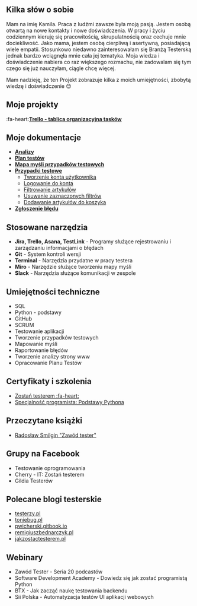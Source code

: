 ## Kilka słów o sobie
Mam na imię Kamila. Praca z ludźmi zawsze była moją pasją. Jestem osobą otwartą na nowe kontakty i nowe doświadczenia. W pracy i życiu codziennym kieruję się pracowitością, skrupulatnością oraz cechuje mnie dociekliwość. Jako mama, jestem osobą cierpliwą i asertywną, posiadającą wiele empatii. Stosunkowo niedawno zainteresowałam się Branżą Testerską jednak bardzo wciągnęła mnie cała jej tematyka. Moja wiedza i doświadczenie nabiera co raz większego rozmachu, nie zadowalam się tym czego się już nauczyłam, ciągle chcę więcej.
 
 Mam nadzieję, że ten Projekt zobrazuje kilka z moich umiejętności, zbobytą wiedzę i doświadczenie :blush:

## Moje projekty
:fa-heart:**[Trello - tablica organizacyjna tasków](https://trello.com/invite/b/KqaXd9uY/2ff924e73d0745f08c3fb1eed9000a1a/moje-taski)**

## Moje dokumentacje
- **[Analizy](https://github.com/KamilaWhite/Projects/blob/master/projects/analizy.md)**
- **[Plan testów](https://github.com/KamilaWhite/Projects/blob/master/projects/plan%20testow.md)**
- **[Mapa myśli przypadków testowych](https://github.com/KamilaWhite/Projects/blob/master/images/Mapa%20przypadk%C3%B3w%20sklepu%20deichmann.jpg)**
- **[Przypadki testowe](https://github.com/KamilaWhite/Projects/tree/master/test-cases)**
  - [Tworzenie konta użytkownika](https://github.com/KamilaWhite/Projects/blob/master/test-cases/Tworzenie%20konta%20u%C5%BCytkownika.md)
  - [Logowanie do konta](https://github.com/KamilaWhite/Projects/blob/master/test-cases/Logowanie%20do%20konta.md)
  - [Filtrowanie artykułów](https://github.com/KamilaWhite/Projects/blob/master/test-cases/Filtrowania.md)
  - [Usuwanie zaznaczonych filtrów](https://github.com/KamilaWhite/Projects/blob/master/test-cases/Usuwanie%20zaznaczonych%20filtr%C3%B3w.md)
  - [Dodawanie artykułów do koszyka](https://github.com/KamilaWhite/Projects/blob/master/test-cases/Dodawanie%20do%20koszyka.md)
- **[Zgłoszenie błędu](https://github.com/KamilaWhite/Projects/blob/master/projects/zgloszenie%20buga.md)**

## Stosowane narzędzia
- **Jira, Trello, Asana, TestLink** - Programy służące rejestrowaniu i zarządzaniu informacjami o błędach
- **Git** - System kontroli wersji
- **Terminal** - Narzędzia przydatne w pracy testera
- **Miro** - Narzędzie służące tworzeniu mapy myśli
- **Slack** - Narzędzia służące komunikacji w zespole

## Umiejętności techniczne
- SQL
- Python - podstawy
- GitHub
- SCRUM
- Testowanie aplikacji
- Tworzenie przypadków testowych
- Mapowanie myśli
- Raportowanie błędów
- Tworzenie analizy strony www
- Opracowanie Planu Testów

## Certyfikaty i szkolenia
- [Zostań testerem :fa-heart:](https://github.com/KamilaWhite/Projects/blob/master/images/Certyfikaty%20i%20szkolenia/Certyfikat-Zosta%C5%84%20Testerem.pdf)
- [Specjalność programista: Podstawy Pythona](https://github.com/KamilaWhite/Projects/blob/master/images/Certyfikaty%20i%20szkolenia/Certyfikat-Podstawy%20Pythona.pdf)

## Przeczytane książki
- [Radosław Smilgin "Zawód tester"](https://ksiegarnia.pwn.pl/Zawod-tester,138870798,p.html)

## Grupy na Facebook
- Testowanie oprogramowania
- Cherry - IT: Zostań testerem
- Gildia Testerów

## Polecane blogi testerskie
- [testerzy.pl](https://testerzy.pl/)
- [toniebug.pl](https://www.toniebug.pl/)
- [pwicherski.gitbook.io](https://pwicherski.gitbook.io/testowanie-oprogramowania/)
- [remigiuszbednarczyk.pl](https://remigiuszbednarczyk.pl/)
- [jakzostactesterem.pl](https://jakzostactesterem.pl/)

## Webinary
- Zawód Tester - Seria 20 podcastów
- Software Development Academy - Dowiedz się jak zostać programistą Python
- BTX - Jak zacząć naukę testowania backendu
- Sii Polska - Automatyzacja testów UI aplikacji webowych
